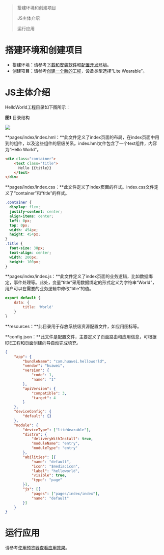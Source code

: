 > 搭建环境和创建项目
>
> JS主体介绍
>
> 运行应用

# 搭建环境和创建项目

- 搭建环境：请参考[下载和安装软件](https://developer.harmonyos.com/cn/docs/documentation/doc-guides/software_install-0000001053582415)和[配置开发环境](https://developer.harmonyos.com/cn/docs/documentation/doc-guides/environment_config-0000001052902427)。
- 创建项目：请参考[创建一个新的工程](https://developer.harmonyos.com/cn/docs/documentation/doc-guides/create_new_project-0000001053342414)，设备类型选择“Lite Wearable”。

# JS主体介绍

HelloWorld工程目录如下图所示：

**图1** 目录结构

![](https://communityfile-drcn.op.hicloud.com/FileServer/getFile/cmtyPub/011/111/111/0000000000011111111.20200922162411.10498504611100906543002201012100:50510922084431:2800:20D9F58418B9FDEFE7AB836C72266AFB1E3EC2342CC00AA9B6759A1A4984BCBC.png?needInitFileName=true?needInitFileName=true)

**pages/index/index.hml：**此文件定义了index页面的布局，在index页面中用到的组件，以及这些组件的层级关系。index.hml文件包含了一个text组件，内容为“Hello World”。

```html
<div class="container">
    <text class="title">
      Hello {{title}}
    </text>
</div>
```

**pages/index/index.css：**此文件定义了index页面的样式。index.css文件定义了“container”和“title”的样式。

```css
.container {
  display: flex;  
  justify-content: center;  
  align-items: center;  
  left: 0px;  
  top: 0px; 
  width: 454px;  
  height: 454px;
}
.title {
  font-size: 30px;  
  text-align: center;  
  width: 200px;  
  height: 100px;
}
```

**pages/index/index.js：**此文件定义了index页面的业务逻辑，比如数据绑定，事件处理等。此处，变量“title”采用数据绑定的形式定义为字符串“World”，用户可以在需要的业务逻辑中修改“title”的值。

```javascript
export default {
    data: {
        title: 'World'
    }
}
```

**resources：**此目录用于存放系统级资源配置文件，如应用图标等。

**config.json：**此文件是配置文件，主要定义了页面路由和应用信息，可根据IDE工程和页面创建向导自动完成填充。

```json
{
    "app": {
        "bundleName": "com.huawei.helloworld",
        "vendor": "huawei",
        "version": {
            "code": 1,
            "name": "1"
        },
        "apiVersion": {
            "compatible": 3,
            "target": 4
        }
    },
    "deviceConfig": {
        "default": {}
    },
    "module": {
        "deviceType": ["liteWearable"],
        "distro": {
            "deliveryWithInstall": true,
            "moduleName": "entry",
            "moduleType": "entry"
        },
        "abilities": [{
            "name": "default",
            "icon": "$media:icon",
            "label": "helloworld",
            "visible": true,
            "type": "page"
        }],
        "js": [{
            "pages": ["pages/index/index"],
            "name": "default"
        }]
    }
}
```

# 运行应用

请参考[使用预览器查看应用效果](https://developer.harmonyos.com/cn/docs/documentation/doc-guides/previewer-0000001054328973)。